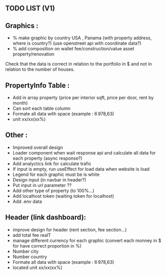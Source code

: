 ## TODO LIST (V1)

## Graphics :
- % make graphic by country USA , Panama (with property address, where is country?) (use openstreet api with coordinate data?)
- % add composition on wallet fee/construction/value asset property/renovation

Check that the data is correct in relation to the portfolio in $ and not in relation to the number of houses.

## PropertyInfo Table :
- Add in array property (price per interior sqft, price per door, rent by month)
- Can sort each table column
- Formate all data with space (example : 6 978,63)
- unit xx/xx(xx%)

## Other :
- Improved overall design
- Loader component when wait response api and calculate all data for each property (async response?)
- Add analyctics link for calculate trafic
- If input is empty, run useEffect for load data when website is load
- Legend for each graphic must be is white
- Design input (in navbar in header?)
- Put input in url parameter ??
- Add other type of property (to 100%...)
- Add localhost token (waiting token for localhost)
- Add .env data

## Header (link dashboard):
- improve design for header (rent section, fee section...)
- add total fee realT
- manage different currency for each graphic (convert each monney in $ for have correct proportion in %)
- Number city
- Number country
- Formate all data with space (example : 6 978,63)
- located unit xx/xx(xx%)
